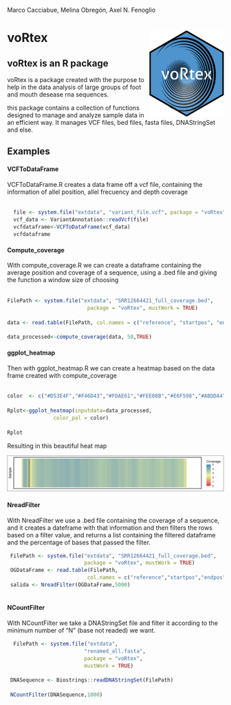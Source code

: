 Marco Cacciabue, Melina Obregón, Axel N. Fenoglio

<!-- README.md is generated from README.Rmd. Please edit that file -->

# **voRtex** <img src='man/Figures/hex.PNG' style="float:right; height:200px;"/>

## **voRtex** is an R package

voRtex is a package created with the purpose to help in the data
analysis of large groups of foot and mouth desease rna sequences.

this package contains a collection of functions designed to manage and
analyze sample data in an efficient way. It manages VCF files, bed
files, fasta files, DNAStringSet and else.

## Examples

#### VCFToDataFrame

VCFToDataFrame.R creates a data frame off a vcf file, containing the
information of allel position, allel frecuency and depth coverage

``` r

  file <- system.file("extdata", "variant_file.vcf", package = "voRtex", mustWork = TRUE)
  vcf_data <- VariantAnnotation::readVcf(file)
  vcfdataframe<-VCFToDataFrame(vcf_data)
  vcfdataframe
```

#### Compute_coverage

With compute_coverage.R we can create a dataframe containing the average
position and coverage of a sequence, using a .bed file and giving the
function a window size of choosing

``` r

FilePath <- system.file("extdata", "SRR12664421_full_coverage.bed",
                          package = "voRtex", mustWork = TRUE)

data <- read.table(FilePath, col.names = c("reference", "startpos", "endpos", "coverage"))

data_processed<-compute_coverage(data, 50,TRUE)

```

#### ggplot_heatmap

Then with ggplot_heatmap.R we can create a heatmap based on the data
frame created with compute_coverage

``` r

color  <- c("#D53E4F","#F46D43","#FDAE61","#FEE08B","#E6F598","#ABDDA4","#66C2A5","#3288BD")

Rplot<-ggplot_heatmap(inputdata=data_processed,
               color_pal = color)

Rplot
```

Resulting in this beautiful heat map

![SRR12664421_Heatmap](Rplot.png)

#### NreadFilter

With NreadFilter we use a .bed file containing the coverage of a
sequence, and it creates a dateframe with that information and then
filters the rows based on a filter value, and returns a list containing
the filtered dataframe and the percentage of bases that passed the
filter.

``` r
 FilePath <- system.file("extdata", "SRR12664421_full_coverage.bed",
                         package = "voRtex", mustWork = TRUE)
 OGDataFrame <- read.table(FilePath,
                          col.names = c("reference","startpos","endpos","nreads"))
 salida <- NreadFilter(OGDataFrame,5000)
 
```

#### NCountFilter

With NCountFilter we take a DNAStringSet file and filter it according to
the minimum number of “N” (base not readed) we want.

``` r
  FilePath <- system.file("extdata",
                         "renamed_all.fasta",
                         package = "voRtex",
                         mustWork = TRUE)

 DNASequence <- Biostrings::readDNAStringSet(FilePath)

 NCountFilter(DNASequence,1000)
 
```
